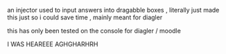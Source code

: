 an injector used to input answers into dragabble boxes , literally just made this just so i could save time , mainly meant for diagler 

this has only been tested on the console for diagler / moodle 


I WAS HEAREEE AGHGHARHRH
